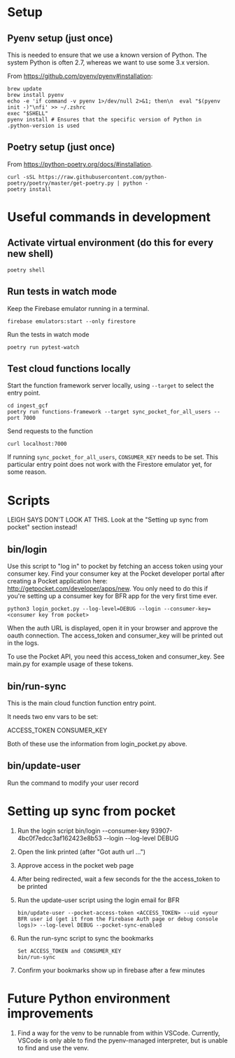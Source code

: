 # Setup

## Pyenv setup (just once)

This is needed to ensure that we use a known version of Python. The system
Python is often 2.7, whereas we want to use some 3.x version.

From https://github.com/pyenv/pyenv#installation:

    brew update
    brew install pyenv
    echo -e 'if command -v pyenv 1>/dev/null 2>&1; then\n  eval "$(pyenv init -)"\nfi' >> ~/.zshrc
    exec "$SHELL"
    pyenv install # Ensures that the specific version of Python in .python-version is used

## Poetry setup (just once)

From https://python-poetry.org/docs/#installation.

    curl -sSL https://raw.githubusercontent.com/python-poetry/poetry/master/get-poetry.py | python -
    poetry install

# Useful commands in development

## Activate virtual environment (do this for every new shell)

    poetry shell

## Run tests in watch mode

Keep the Firebase emulator running in a terminal.

    firebase emulators:start --only firestore

Run the tests in watch mode

    poetry run pytest-watch

## Test cloud functions locally

Start the function framework server locally, using `--target` to select the
entry point.

    cd ingest_gcf
    poetry run functions-framework --target sync_pocket_for_all_users --port 7000

Send requests to the function

    curl localhost:7000

If running `sync_pocket_for_all_users`, `CONSUMER_KEY` needs to be set. This
particular entry point does not work with the Firestore emulator yet, for
some reason.

# Scripts

LEIGH SAYS DON'T LOOK AT THIS. Look at the "Setting up sync from pocket"
section instead!

## bin/login

Use this script to "log in" to pocket by fetching an access token using your
consumer key. Find your consumer key at the Pocket developer portal after
creating a Pocket application here: http://getpocket.com/developer/apps/new.
You only need to do this if you're setting up a consumer key for BFR app for
the very first time ever.

    python3 login_pocket.py --log-level=DEBUG --login --consumer-key=<consumer key from pocket>

When the auth URL is displayed, open it in your browser and approve the oauth
connection. The access_token and consumer_key will be printed out in the
logs.

To use the Pocket API, you need this access_token and consumer_key. See
main.py for example usage of these tokens.

## bin/run-sync

This is the main cloud function function entry point.

It needs two env vars to be set:

ACCESS_TOKEN
CONSUMER_KEY

Both of these use the information from login_pocket.py above.

## bin/update-user

Run the command to modify your user record

# Setting up sync from pocket

1.  Run the login script
    bin/login --consumer-key 93907-4bc0f7edcc3af162423e8b53 --login --log-level DEBUG

2.  Open the link printed (after "Got auth url ...")

3.  Approve access in the pocket web page

4.  After being redirected, wait a few seconds for the the access_token to be printed

5.  Run the update-user script using the login email for BFR

        bin/update-user --pocket-access-token <ACCESS_TOKEN> --uid <your BFR user id (get it from the Firebase Auth page or debug console logs)> --log-level DEBUG --pocket-sync-enabled

6.  Run the run-sync script to sync the bookmarks

        Set ACCESS_TOKEN and CONSUMER_KEY
        bin/run-sync

7.  Confirm your bookmarks show up in firebase after a few minutes

# Future Python environment improvements

1. Find a way for the venv to be runnable from within VSCode. Currently,
   VSCode is only able to find the pyenv-managed interpreter, but is unable
   to find and use the venv.
